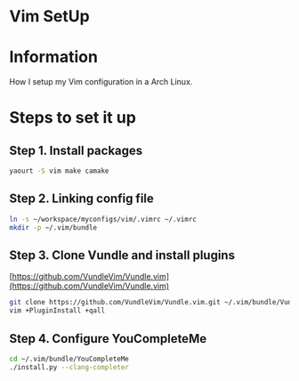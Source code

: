 Vim SetUp
========

# Information
How I setup my Vim configuration in a Arch Linux.

# Steps to set it up

## Step 1. Install packages
```bash
yaourt -S vim make camake
```

## Step 2. Linking config file
```bash
ln -s ~/workspace/myconfigs/vim/.vimrc ~/.vimrc
mkdir -p ~/.vim/bundle
```

## Step 3. Clone Vundle and install plugins
[https://github.com/VundleVim/Vundle.vim](https://github.com/VundleVim/Vundle.vim)
```bash
git clone https://github.com/VundleVim/Vundle.vim.git ~/.vim/bundle/Vundle.vim
vim +PluginInstall +qall
```

## Step 4. Configure YouCompleteMe
```bash
cd ~/.vim/bundle/YouCompleteMe
./install.py --clang-completer
```
